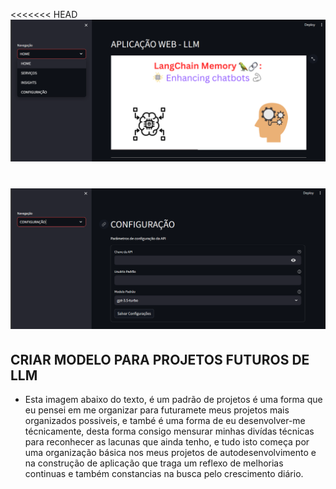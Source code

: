 <<<<<<< HEAD
![alt text](image.png)

![alt text](image-1.png)
=======
## CRIAR MODELO PARA PROJETOS FUTUROS DE LLM

- Esta imagem abaixo do texto, é  um padrão de projetos é uma forma que eu pensei em me organizar para futuramete meus projetos mais organizados possiveis, e també é uma forma de eu desenvolver-me técnicamente, desta forma consigo mensurar minhas divídas técnicas para reconhecer as lacunas que ainda tenho, e tudo isto começa por uma organização básica nos meus projetos de autodesenvolvimento e na construção de aplicação que traga um reflexo de melhorias  continuas e também constancias na busca pelo crescimento diário.

  
